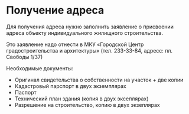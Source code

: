 # Получение адреса

Для получения адреса нужно заполнить заявление о присвоении адреса объекту индивидуального жилищного строительства.

Это заявление надо отнести в МКУ «Городской Центр градостроительства и архитектуры» (тел. 233-33-84, адресс: пл. Свободы 1/37)

Необходимые документы:
* Оригинал свидетельства о собственности на участок + две копии
* Кадастровый парспорт в двух экземплярах
* Паспорт
* Технический план здания (копия в двух эксеплярах)
* Разрешение на строительство, копию в двух экзеплярах
